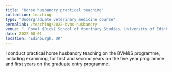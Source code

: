 ```yaml
---
title: "Horse husbandry practical teaching"
collection: teaching
type: "Undergraduate veterinary medicine course"
permalink: /teaching/2022-bvms-husbandry
venue: ", Royal (Dick) School of Vterinary Studies, University of Edinburgh"
date: 2022-08-01
location: "Edinburgh, UK"
---
```


I conduct practical horse husbandry teaching on the BVM&S programme, including examining, for first and second years on the five year programme and first years on the graduate entry programme.